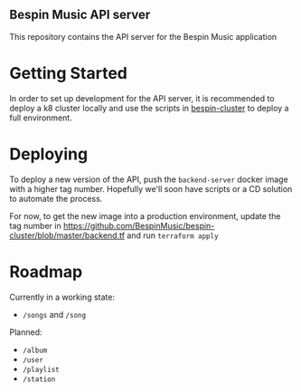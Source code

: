 Bespin Music API server
-----------

This repository contains the API server for the Bespin Music application

# Getting Started

In order to set up development for the API server, it is recommended to deploy a k8 cluster locally and use the scripts in [bespin-cluster](https://github.com/BespinMusic/bespin-cluster) to deploy a full environment.

# Deploying

To deploy a new version of the API, push the `backend-server` docker image with a higher tag number. Hopefully we'll soon have scripts or a CD solution to automate the process.

For now, to get the new image into a production environment, update the tag number in https://github.com/BespinMusic/bespin-cluster/blob/master/backend.tf and run `terraform apply`

# Roadmap

Currently in a working state:

* `/songs` and `/song`

Planned:

* `/album`
* `/user`
* `/playlist`
* `/station`




